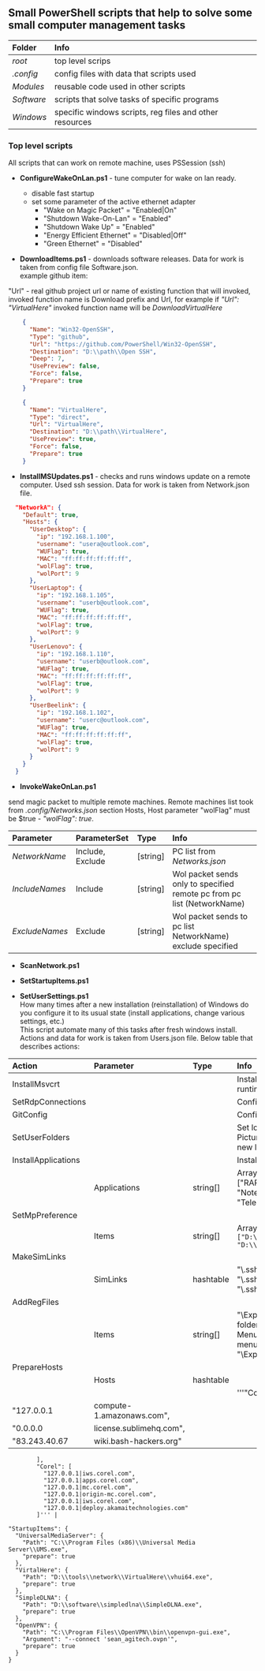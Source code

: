 ## Small PowerShell scripts that help to solve some small computer management tasks

| Folder   | Info   |
| :--------| :------|
| *root*     | top level scrips                                           |
| *.config*  | config files with data that scripts used                   |
| *Modules*  | reusable code used in other scripts                        |
| *Software* | scripts that solve tasks of specific programs              |
| *Windows*  | specific windows scripts, reg files and other resources    |

### Top level scripts

All scripts that can work on remote machine, uses PSSession (ssh)

- **ConfigureWakeOnLan.ps1** - tune computer for wake on lan ready.
  - disable fast startup
  - set some parameter of the active ethernet adapter
    - "Wake on Magic Packet"      = "Enabled|On"
    - "Shutdown Wake-On-Lan"      = "Enabled"
    - "Shutdown Wake Up"          = "Enabled"
    - "Energy Efficient Ethernet" = "Disabled|Off"
    - "Green Ethernet"            = "Disabled"
  
- **DownloadItems.ps1** - downloads software releases. Data for work is taken from config file Software.json.  
example github item:

 "Url" - real github project url or name of existing function that will invoked,  invoked function name is Download prefix and Url, for example if *"Url": "VirtualHere"* invoked function name will be *DownloadVirtualHere*

```json
    {
      "Name": "Win32-OpenSSH",
      "Type": "github",
      "Url": "https://github.com/PowerShell/Win32-OpenSSH",
      "Destination": "D:\\path\\Open SSH",
      "Deep": 7,
      "UsePreview": false,
      "Force": false,
      "Prepare": true
    }
```

```json
    {
      "Name": "VirtualHere",
      "Type": "direct",
      "Url": "VirtualHere",
      "Destination": "D:\\path\\VirtualHere",
      "UsePreview": true,
      "Force": false,
      "Prepare": true
    }
```

- **InstallMSUpdates.ps1** -  checks and runs windows update on a remote computer. Used ssh session. Data for work is taken from Network.json file.

```json
  "NetworkA": {
    "Default": true,
    "Hosts": {
      "UserDesktop": {
        "ip": "192.168.1.100",
        "username": "usera@outlook.com",
        "WUFlag": true,
        "MAC": "ff:ff:ff:ff:ff:ff",
        "wolFlag": true,
        "wolPort": 9
      },
      "UserLaptop": {
        "ip": "192.168.1.105",
        "username": "userb@outlook.com",
        "WUFlag": true,
        "MAC": "ff:ff:ff:ff:ff:ff",
        "wolFlag": true,
        "wolPort": 9
      },
      "UserLenovo": {
        "ip": "192.168.1.110",
        "username": "userb@outlook.com",
        "WUFlag": true,
        "MAC": "ff:ff:ff:ff:ff:ff",
        "wolFlag": true,
        "wolPort": 9
      },
      "UserBeelink": {
        "ip": "192.168.1.102",
        "username": "userc@outlook.com",
        "WUFlag": true,
        "MAC": "ff:ff:ff:ff:ff:ff",
        "wolFlag": true,
        "wolPort": 9
      }
    }
  }
```

- **InvokeWakeOnLan.ps1**

send magic packet to multiple remote machines. Remote machines list took from *.config/Networks.json* section Hosts, Host parameter "wolFlag" must be $true - *"wolFlag": true*.

| Parameter  | ParameterSet | Type | Info   |
| :--------| :------| :------| :------|
| *NetworkName*  | Include, Exclude | [string] | PC list from *Networks.json*  |
| *IncludeNames* | Include | [string] | Wol packet sends only to specified remote pc from pc list (NetworkName) |
| *ExcludeNames* | Exclude | [string] | Wol packet sends to pc list NetworkName) exclude specified  |

- **ScanNetwork.ps1**

- **SetStartupItems.ps1**

- **SetUserSettings.ps1**  
 How many times after a new installation (reinstallation) of Windows do you configure it to its usual state (install applications, change various settings, etc.)  
 This script automate many of this tasks after fresh windows install.  
 Actions and data  for work is taken from Users.json file. Below table that describes actions:

 | Action  | Parameter | Type | Info   |
 | :--------| :------| :------| :------|
 | InstallMsvcrt        | | | Install all Microsoft C and C++ (MSVC) runtime libraries  |
 | SetRdpConnections    | | | Config RDP connections to this PC |
 | GitConfig            | | | Config git settings (safe folders = *) |
 | SetUserFolders       | | | Set location users folder (Documents, Pictures, Desktop, Videos, Music) to new location |
 | InstallApplications  | | | Install aplications by winget |
 |                      | Applications | string[] | Array of applications ids. Example: ["RARLab.WinRAR" , "Notepad++.Notepad++", "Telegram.TelegramDesktop"]|
 | SetMpPreference      | | | |
 |                      | Items     | string[] | Array of folders path. Example: </br>``` ["D:\\_software" , "D:\\temp", "D:\\work\\reverse"] ``` |
 | MakeSimLinks         | | | |
 |                      | SimLinks  | hashtable | "\\.ssh\\config": "D:\\path\\.ssh\\config"          "\\.ssh\\id_rsa": "D:\\path\\.ssh\\id_rsa"         "\\.ssh\\id_rsa.pub": "D:\\path\\id_rsa.pub"
 | AddRegFiles          | | | |
 |                      | Items     | string[] |  "\\Explorer_Expand to current folder_ON.reg", "\\Context Menu\\WIndows 11 classic context menu\\win11_classic_context_menu.reg", "\\Explorer_Show_SuperHidden.reg" |
 | PrepareHosts         | | | |
 |                      | Hosts | hashtable|  |
 | | | | '''"Common": [
              "127.0.0.1|compute-1.amazonaws.com",
              "0.0.0.0|license.sublimehq.com",
              "83.243.40.67|wiki.bash-hackers.org"
            ],
            "Corel": [
              "127.0.0.1|iws.corel.com",
              "127.0.0.1|apps.corel.com",
              "127.0.0.1|mc.corel.com",
              "127.0.0.1|origin-mc.corel.com",
              "127.0.0.1|iws.corel.com",
              "127.0.0.1|deploy.akamaitechnologies.com"
            ]''' |
            
    "StartupItems": {
      "UniversalMediaServer": {
        "Path": "C:\\Program Files (x86)\\Universal Media Server\\UMS.exe",
        "prepare": true
      },
      "VirtalHere": {
        "Path": "D:\\tools\\network\\VirtualHere\\vhui64.exe",
        "prepare": true
      },
      "SimpleDLNA": {
        "Path": "D:\\software\\simpledlna\\SimpleDLNA.exe",
        "prepare": true
      },
      "OpenVPN": {
        "Path": "C:\\Program Files\\OpenVPN\\bin\\openvpn-gui.exe",
        "Argument": "--connect 'sean_agitech.ovpn'",
        "prepare": true
      }
    }
